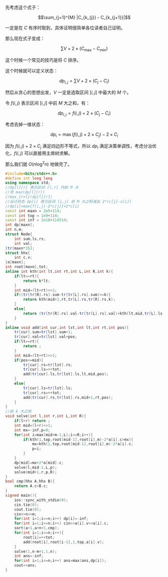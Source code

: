 先考虑这个式子：

$$\sum_{j=1}^{M} |C_{k_{j}} - C_{k_{j+1}}|$$

一定是在 $C$ 有序时取到，具体证明很简单各位读者自己证明。

那么现在式子变成：

$$\sum{V} + 2 \times({C_{\max} - C_{\min}})$$

这个时候一个常见的技巧是将 $C$ 排序。

这个时候就可以定义状态：

$$dp_{i,j} = \sum{V} + 2 \times (C_{j} - C_{i})$$

然后从贪心的思想出发，$V$ 一定是选取区间 $[i,j]$ 中最大的 $M$ 个。

令 $f(i,j)$ 表示区间 $[i,j]$ 中前 $M$ 大之和，有：

$$dp_{i,j} = f(i,j) + 2 \times (C_{j} - C_{i})$$

考虑去掉一维状态：

$$dp_{i} = \max{(f(i,j) + 2 \times C_{j})} - 2 \times C_i$$

因为 $f(i,j) + 2 \times C_{j}$ 满足四边形不等式，所以 $dp_{i}$ 满足决策单调性，考虑分治优化，$f(i,j)$ 可以直接用主席树求解。

那么我们就 $O(n \log^2 n)$ 地做完了。

```cpp
#include<bits/stdc++.h>
#define int long long
using namespace std;
//dp[l][r] 表示区间 [l,r] 内前 M 大
//求 max(dp[l][r])
//max_{r>l}(dp[l][r])
//设计状态 dp[i] 表示区间 [i,j] 前 M 大之和减去 2*(c[j]-c[i]) 
//dp[i]=max{f(i,j)-2*c[j]}+2*c[i]
const int maxn = 2e5+114;
const int top = 1e9+114;
const int inf = 2e18+114514;
int dp[maxn];
int n,m;
struct Node{
    int sum,ls,rs;
	int val;
}tr[maxn*35];
struct hhx{
	int c,v;
}a[maxn];
int root[maxn],tot;
inline int kth(int lt,int rt,int L,int R,int k){
    if(lt==rt){
    	return k*lt;
	}
    int mid=(lt+rt)>>1;
    if((tr[tr[R].rs].sum-tr[tr[L].rs].sum)>=k){
        return kth(mid+1,rt,tr[L].rs,tr[R].rs,k);
    }
    else{
        return (tr[tr[R].rs].val-tr[tr[L].rs].val)+kth(lt,mid,tr[L].ls,tr[R].ls,k-(tr[tr[R].rs].sum-tr[tr[L].rs].sum));
    }
}
inline void add(int cur,int lst,int lt,int rt,int pos){
    tr[cur].sum=tr[lst].sum+1;
    tr[cur].val=tr[lst].val+pos;
    if(lt==rt){
        return ;
    }
    int mid=(lt+rt)>>1;
    if(pos<=mid){
        tr[cur].rs=tr[lst].rs;
        tr[cur].ls=++tot;
        add(tr[cur].ls,tr[lst].ls,lt,mid,pos);
    }
    else{
        tr[cur].ls=tr[lst].ls;
        tr[cur].rs=++tot;
        add(tr[cur].rs,tr[lst].rs,mid+1,rt,pos);
    }
}
//前 k 大之和 
void solve(int l,int r,int L,int R){
	if(l>r) return ;
	int mid=(l+r)>>1;
	int mx=-inf,p=0;
	for(int i=max(mid+m-1,L);i<=R;i++){
		if(kth(1,top,root[mid-1],root[i],m)-2*a[i].c>mx){
			mx=kth(1,top,root[mid-1],root[i],m)-2*a[i].c;
			p=i;
		}
	}
	dp[mid]=mx+2*a[mid].c;
	solve(l,mid-1,L,p);
	solve(mid+1,r,p,R);
}
bool cmp(hhx A,hhx B){
	return A.c<B.c;
}
signed main(){
    ios::sync_with_stdio(0);
    cin.tie(0);
    cout.tie(0);
	cin>>n>>m;
	for(int i=1;i<=n;i++) dp[i]=-inf;
	for(int i=1;i<=n;i++) cin>>a[i].v>>a[i].c;
	sort(a+1,a+n+1,cmp);
	for(int i=1;i<=n;i++){
		root[i]=++tot;
		add(root[i],root[i-1],1,top,a[i].v);
	}
	solve(1,n-m+1,1,n);
	int ans=-inf;
	for(int i=1;i<=n;i++) ans=max(ans,dp[i]);
	cout<<ans;
}
```
